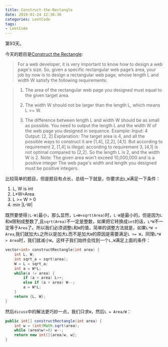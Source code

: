 ```yaml
---
title: Construct-the-Rectangle
date: 2018-01-24 12:36:36
categories: LeetCode
tags:
- LeetCode
---
```


第93天。

今天的题目是[Construct the Rectangle](https://leetcode.com/problems/construct-the-rectangle/discuss/):

> For a web developer, it is very important to know how to design a web page's size. So, given a specific rectangular web page’s area, your job by now is to design a rectangular web page, whose length L and width W satisfy the following requirements:

> 1. The area of the rectangular web page you designed must equal to the given target area.
>
> 2. The width W should not be larger than the length L, which means L >= W.
>
> 3. The difference between length L and width W should be as small as possible.
> You need to output the length L and the width W of the web page you designed in sequence.
> Example:
> Input: 4
> Output: [2, 2]
> Explanation: The target area is 4, and all the possible ways to construct it are [1,4], [2,2], [4,1]. 
> But according to requirement 2, [1,4] is illegal; according to requirement 3,  [4,1] is not optimal compared to [2,2]. So the length L is 2, and the width W is 2.
> Note:
> The given area won't exceed 10,000,000 and is a positive integer
> The web page's width and length you designed must be positive integers.

比较简单的题目，但是题目有点长，总结一下就是，你要求出`L`,`W`满足一下条件：

1. L, W is int
1. L*W=Area
1. L >= W > 0
1. min |L-W|

既然要使得`|L-W|`最小，那么显然，`L=W=sqrt(Area)`时，`L-W`是最小的，但是因为`L`和`W`限制成整数了,且`sqrt(Area)`不一定是整数，如果把它转换成`int`的话，`L*W`不一定等于`Area`了。所以我们必须调整`L`和`W`的值，简单的调整方法就是，如果`L*W < Area`,我们就加大`L`之所以是加大`L`而不是加大`W`的原因是需要满足`L >= W`，同理`L*W > Area`时，我们就减小`W`。这样子我们始终会找到一个`L,W`满足上面的条件：

```c++
vector<int> constructRectangle(int area) {
    int L, W;
    int sqrt_a = sqrt(area);
    W = L = sqrt_a;
    int a = W*L;
    while(a != area) {
        if (a < area) L++;
        else if (a > area) W--;
        a = W*L;
    }
    return {L, W};
}
```

然后`dicuss`中的解法更巧妙一点，我们只求`W`，然后`L = Area/W`：

```java
public int[] constructRectangle(int area) {
    int w = (int)Math.sqrt(area);
    while (area%w!=0) w--;
    return new int[]{area/w, w};
}
```